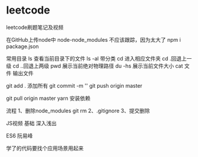 # leetcode
leetcode刷题笔记及视频

在GitHub上传node中
    node-node_modules  不应该跟踪，因为太大了
    npm i package.json

常用目录
ls          查看当前目录下的文件
ls -al      带分类
cd          进入相应文件夹
cd .回退上一级  cd ..回退上两级
pwd         展示当前绝对物理路径
du -hs      展示当前文件大小 
cat         文件  输出文件


git add . 添加所有
git commit -m ''
git push origin master

git pull origin master
yarn 安装依赖
  


流程 
1、删除node_modules
 git rm 
2、.gitignore
3、提交删除





JS视频
基础  深入浅出

ES6 阮易峰

学了的代码要找个应用场景用起来